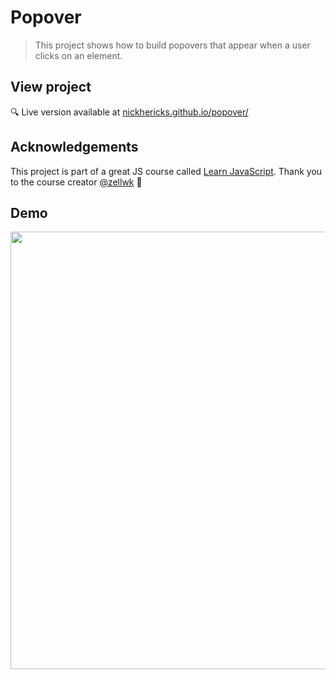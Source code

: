 # Popover
> This project shows how to build popovers that appear when a user clicks on an element.

## View project
 :mag: Live version available at [nickhericks.github.io/popover/](https://nickhericks.github.io/popover/)

<!-- ## What I learned
- How to think through edge cases.
- how to go through the process of refactoring code. -->

## Acknowledgements
This project is part of a great JS course called [Learn JavaScript](https://learnjavascript.today/). Thank you to the course creator [@zellwk](https://github.com/zellwk) :raised_hands:

## Demo
<img src="https://raw.githubusercontent.com/zellwk/jsf/master/images/components/popover/base/popover.gif?token=ABx4Qa-zU8avyxwOX0d01_oVM4GzxBz9ks5ckfcWwA%3D%3D" width="700">
